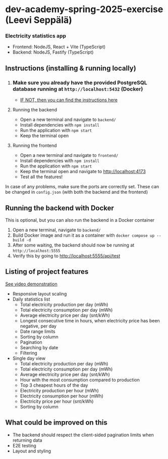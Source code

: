 # dev-academy-spring-2025-exercise (Leevi Seppälä)

### Electricity statistics app

- Frontend: NodeJS, React + Vite (TypeScript)
- Backend: NodeJS, Fastify (TypeScript)

## Instructions (installing & running locally)

1. ### Make sure you already have the provided PostgreSQL database running at `http://localhost:5432` (Docker)
   - <a href="https://github.com/solita/dev-academy-spring-2025-exercise#instructions-for-running-the-database" target="_blank">IF NOT, then you can find the instructions here</a>
2. Running the backend

   - Open a new terminal and navigate to `backend/`
   - Install dependencies with `npm install`
   - Run the application with `npm start`
   - Keep the terminal open

3. Running the frontend
   - Open a new terminal and navigate to `frontend/`
   - Install dependencies with `npm install`
   - Run the application with `npm start`
   - Keep the terminal open and navigate to <a href="http://localhost:4173" target="_blank">http://localhost:4173</a>
   - Test all the features!

In case of any problems, make sure the ports are correctly set. These can be changed in `config.json` (with both the backend and the frontend)

## Running the backend with Docker

This is optional, but you can also run the backend in a Docker container

1. Open a new terminal, navigate to `backend/`
2. Build Docker image and run it as a container with `docker compose up --build -d`
3. After some waiting, the backend should now be running at `http://localhost:5555`
4. Verify this by going to <a href="http://localhost:5555/api/test" target="_blank">http://localhost:5555/api/test</a>

## Listing of project features

<a href="#" target="_blank">See video demonstration</a>
- Responsive layout scaling
- Daily statistics list
  - Total electricity production per day (mWh)
  - Total electricity consumption per day (mWh)
  - Average electricity price per day (snt/kWh)
  - Longest consecutive time in hours, when electricity price has been negative, per day
  - Date range limits
  - Sorting by column
  - Pagination
  - Searching by date
  - Filtering
- Single day view
  - Total electricity production per day (mWh)
  - Total electricity consumption per day (mWh)
  - Average electricity price per day (snt/kWh)
  - Hour with the most consumption compared to production
  - Top 3 cheapest hours of the day
  - Electricity production per hour (mWh)
  - Electricity consumption per hour (mWh)
  - Electricity price per hour (snt/kWh)
  - Sorting by column

## What could be improved on this

- The backend should respect the client-sided pagination limits when returning data
- E2E testing
- Layout and styling
